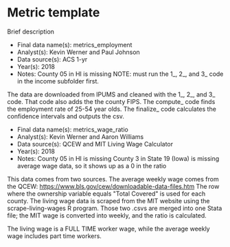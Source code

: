 # Metric template

Brief description

* Final data name(s): metrics_employment
* Analyst(s): Kevin Werner and Paul Johnson
* Data source(s): ACS 1-yr
* Year(s): 2018
* Notes:
	County 05 in HI is missing
	NOTE: must run the 1_, 2_, and 3_ code in the income subfolder first.
	
The data are downloaded from IPUMS and cleaned with the 1_, 2_, and 3_ code. That
code also adds the the county FIPS. The compute_ code finds the employment rate of
25-54 year olds. The finalize_ code calculates the confidence intervals and outputs
the csv.  

<Repeat above information for additional metrics>

* Final data name(s): metrics_wage_ratio
* Analyst(s): Kevin Werner and Aaron Williams
* Data source(s): QCEW and MIT Living Wage Calculator 
* Year(s): 2018
* Notes:
	County 05 in HI is missing
	County 3 in State 19 (Iowa) is missing average wage data, so it shows up as a 0 in the ratio
	
This data comes from two sources. The average weekly wage comes from the QCEW: https://www.bls.gov/cew/downloadable-data-files.htm
The row where the ownership variable equals "Total Covered" is used for each county.
The living wage data is scraped from the MIT website using the scrape-living-wages R program.
Those two .csvs are merged into one Stata file; the MIT wage is converted into weekly, and the ratio
is calculated. 

The living wage is a FULL TIME worker wage, while the average weekly wage includes part time workers.

<Repeat above information for additional metrics>
